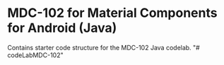 # MDC-102 for Material Components for Android (Java)

Contains starter code structure for the MDC-102 Java codelab.
"# codeLabMDC-102" 
